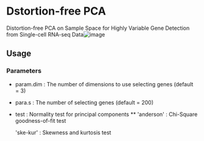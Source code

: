 # Dstortion-free PCA
Distortion-free PCA on Sample Space for Highly Variable Gene Detection from Single-cell RNA-seq Data![image](https://user-images.githubusercontent.com/17615872/120912195-38954e80-c6c8-11eb-9852-616d687c5843.png)

## Usage
### Parameters
* param.dim : The number of dimensions to use selecting genes (default = 3)
* para.s : The number of selecting genes (default = 200)
* test : Normality test for principal components
** 'anderson' : Chi-Square goodness-of-fit test
  
  'ske-kur'  : Skewness and kurtosis test
  
